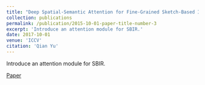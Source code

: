 ```yaml
---
title: "Deep Spatial-Semantic Attention for Fine-Grained Sketch-Based Image Retrieval"
collection: publications
permalink: /publication/2015-10-01-paper-title-number-3
excerpt: 'Introduce an attention module for SBIR.'
date: 2017-10-01
venue: 'ICCV'
citation: 'Qian Yu'
---
```

Introduce an attention module for SBIR.

[Paper](https://www.eecs.qmul.ac.uk/~qian/Qian's%20Materials/paper/attention_sbir_iccv2017.pdf)
